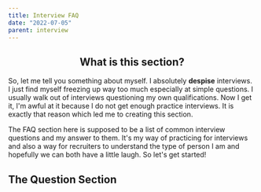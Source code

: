 ```yaml
---
title: Interview FAQ
date: "2022-07-05"
parent: interview
---
```


<h2 class = 'font-weight-bold' align = 'Center'> What is this section? </h2>

So, let me tell you something about myself. I absolutely **despise** interviews. I just find myself freezing up way too much especially at simple questions. I usually walk out of interviews questioning my own qualifications. Now I get it, I'm awful at it because I do not get enough practice interviews. It is exactly that reason which led me to creating this section.   
   
The FAQ section here is supposed to be a list of common interview questions and my answer to them. It's my way of practicing for interviews and also a way for recruiters to understand the type of person I am and hopefully we can both have a little laugh. So let's get started!  
  
## The Question Section

